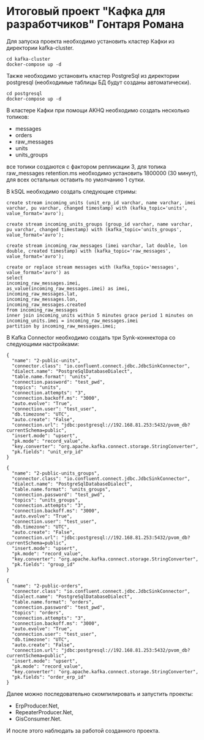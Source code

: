 # Итоговый проект "Кафка для разработчиков" Гонтаря Романа

Для запуска проекта необходимо установить кластер Кафки из директории kafka-cluster.

```
cd kafka-cluster
docker-compose up -d
```

Также необходимо установить кластер PostgreSql из директории postgresql (необходимые таблицы БД будут созданы автоматически).

```
cd postgresql
docker-compose up -d
```

В кластере Кафки при помощи AKHQ необходимо создать несколько топиков:
- messages
- orders
- raw_messages
- units
- units_groups

все топики создаются с фактором репликации 3, для топика raw_messages retention.ms необходимо установить 1800000 (30 минут), для всех остальных оставить по умолчанию 1 сутки.

В kSQL необходимо создать следующие стримы:

```
create stream incoming_units (unit_erp_id varchar, name varchar, imei varchar, pu varchar, changed timestamp) with (kafka_topic='units', value_format='avro');
```

```
create stream incoming_units_groups (group_id varchar, name varchar, pu varchar, changed timestamp) with (kafka_topic='units_groups', value_format='avro');
```

```
create stream incoming_raw_messages (imei varchar, lat double, lon double, created timestamp) with (kafka_topic='raw_messages', value_format='avro');
```

```
create or replace stream messages with (kafka_topic='messages', value_format='avro') as
select
incoming_raw_messages.imei,
as_value(incoming_raw_messages.imei) as imei,
incoming_raw_messages.lat,
incoming_raw_messages.lon,
incoming_raw_messages.created
from incoming_raw_messages
inner join incoming_units within 5 minutes grace period 1 minutes on incoming_units.imei = incoming_raw_messages.imei
partition by incoming_raw_messages.imei;
```

В Kafka Connector необходимо создать три Synk-коннектора со следующими настройками:

```
{
  "name": "2-public-units",
  "connector.class": "io.confluent.connect.jdbc.JdbcSinkConnector",
  "dialect.name": "PostgreSqlDatabaseDialect",
  "table.name.format": "units",
  "connection.password": "test_pwd",
  "topics": "units",
  "connection.attempts": "3",
  "connection.backoff.ms": "3000",
  "auto.evolve": "True",
  "connection.user": "test_user",
  "db.timezone": "UTC",
  "auto.create": "False",
  "connection.url": "jdbc:postgresql://192.168.81.253:5432/pvom_db?currentSchema=public",
  "insert.mode": "upsert",
  "pk.mode": "record_value",
  "key.converter": "org.apache.kafka.connect.storage.StringConverter",
  "pk.fields": "unit_erp_id"
}
```

```
{
  "name": "2-public-units_groups",
  "connector.class": "io.confluent.connect.jdbc.JdbcSinkConnector",
  "dialect.name": "PostgreSqlDatabaseDialect",
  "table.name.format": "units_groups",
  "connection.password": "test_pwd",
  "topics": "units_groups",
  "connection.attempts": "3",
  "connection.backoff.ms": "3000",
  "auto.evolve": "True",
  "connection.user": "test_user",
  "db.timezone": "UTC",
  "auto.create": "False",
  "connection.url": "jdbc:postgresql://192.168.81.253:5432/pvom_db?currentSchema=public",
  "insert.mode": "upsert",
  "pk.mode": "record_value",
  "key.converter": "org.apache.kafka.connect.storage.StringConverter",
  "pk.fields": "group_id"
}
```

```
{
  "name": "2-public-orders",
  "connector.class": "io.confluent.connect.jdbc.JdbcSinkConnector",
  "dialect.name": "PostgreSqlDatabaseDialect",
  "table.name.format": "orders",
  "connection.password": "test_pwd",
  "topics": "orders",
  "connection.attempts": "3",
  "connection.backoff.ms": "3000",
  "auto.evolve": "True",
  "connection.user": "test_user",
  "db.timezone": "UTC",
  "auto.create": "False",
  "connection.url": "jdbc:postgresql://192.168.81.253:5432/pvom_db?currentSchema=public",
  "insert.mode": "upsert",
  "pk.mode": "record_value",
  "key.converter": "org.apache.kafka.connect.storage.StringConverter",
  "pk.fields": "order_erp_id"
}
```

Далее можно последовательно скомпилировать и запустить проекты:
- ErpProducer.Net,
- RepeaterProducer.Net,
- GisConsumer.Net.

И после этого наблюдать за работой созданного проекта.
